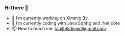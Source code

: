 ### Hi there 👋
- 🔭 I’m currently working on  Ximmio Bv.
- 🌱 I’m currently coding with Java Spring and .Net core
- 📫 How to reach me: taniltekdemir@gmail.com
<!--
**taniltekdemir/taniltekdemir** is a ✨ _special_ ✨ repository because its `README.md` (this file) appears on your GitHub profile.

Here are some ideas to get you started:

- 🔭 I’m currently working on ...
- 🌱 I’m currently learning ...
- 👯 I’m looking to collaborate on ...
- 🤔 I’m looking for help with ...
- 💬 Ask me about ...
- 📫 How to reach me: ...
- 😄 Pronouns: ...
- ⚡ Fun fact: ...
-->
